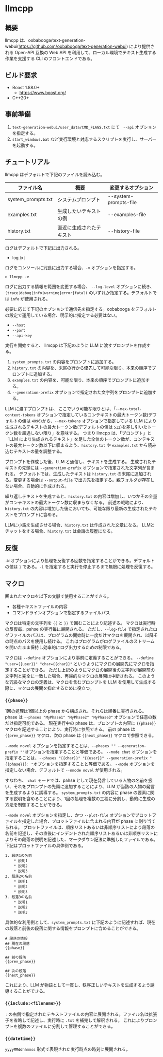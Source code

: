 # llmcpp

## 概要
llmcpp は、oobabooga/text-generation-webui(https://github.com/oobabooga/text-generation-webui) により提供される Open-API 互換の Web API を利用して、ローカル環境でテキスト生成する作業を支援する CLI のフロントエンドである。

## ビルド要求
* Boost 1.88.0+
	* https://www.boost.org/
* C++20+

## 事前準備
1. `text-generation-webui/user_data/CMD_FLAGS.txt` にて ` --api` オプションを指定する。
2. `start_windows.bat` など実行環境と対応するスクリプトを実行し、サーバーを起動する。

## チュートリアル
llmcpp はデフォルトで下記のファイルを読み込む。

| ファイル名 | 概要 | 変更するオプション |
| --- | --- | --- |
| system_prompts.txt | システムプロンプト | --system-prompts-file |
| examples.txt | 生成したいテキストの例 | --examples-file |
| history.txt | 直近に生成されたテキスト | --history-file |

ログはデフォルトで下記に出力される。

* log.txt

ログをコンソールに冗長に出力する場合、`-v` オプションを指定する。

```
> llmcpp -v
```

ログに出力する情報を範囲を変更する場合、 `--log-level` オプションに続き、`(trace|debug|info|warning|error|fatal)` のいずれか指定する。デフォルトでは `info` が使用される。

必要に応じて下記のオプションで通信先を指定する。oobabooga をデフォルトの設定で運用している場合、明示的に指定する必要はない。

* `--host`
* `--port`
* `--api-key`

実行を開始すると、 llmcpp は下記のように LLM に渡すプロンプトを作成する。

1. `system_prompts.txt` の内容をプロンプトに追加する。
2. `history.txt` の内容を、末尾の行から優先して可能な限り、本来の順序でプロンプトに追加する。
3. `examples.txt` の内容を、可能な限り、本来の順序でプロンプトに追加する。
4. `--generation-prefix` オプションで指定された文字列をプロンプトに追加する。

LLM に渡すプロンプトは、
ここでいう可能な限りとは、「`--max-total-context-tokens` オプションで指定しているコンテキストの最大トークン数(デフォルトの値は `4096`)から、`--max-tokens` オプションで指定している LLM により生成されるテキストの最大トークン数(デフォルトの値は `512`)を差し引いたトークン数を超過しない限り」を意味する。
つまり llmcpp は、「プロンプト」と「LLM により生成されるテキスト」を足した全体のトークン数が、コンテキストの最大トークン数以下に収まるよう、`history.txt` や `examples.txt` から読み込むテキストの量を調整する。

プロンプトを作成した後、LLM と通信し、テキストを生成する。
生成されたテキストの先頭には `--generation-prefix` オプションで指定された文字列が含まれる。
デフォルトでは、生成したテキストは `history.txt` の末尾に追加される。変更する場合は `--output-file` で出力先を指定する。親フォルダが存在しない場合、自動的に作成される。

繰り返しテキストを生成すると、`history.txt` の内容は増加し、いつかその全量がコンテキストの最大トークン数に収まらなくなる。
前述の戦略により、`history.txt` の内容は増加した後においても、可能な限り最新の生成されたテキストをプロンプトに含める。

LLMに小説を生成させる場合、`history.txt` は作成された文章になる。
LLMとチャットをする場合、`history.txt` は会話の履歴になる。

## 反復
`-N` オプションにより処理を反復する回数を指定することができる。デフォルトの値は `1` である。`-1` を指定すると実行を停止するまで無限に処理を反復する。


## マクロ
囲まれたマクロを以下の文脈で使用することができる。

* 各種テキストファイルの内容
* コマンドラインオプションで指定するファイルパス

マクロは特定の文字列を `{{` と `}}` で囲むことにより記述する。
マクロは実行時の反復毎、pahse の実行毎に展開される。
ただし、`--log-file` で指定されたログファイルのパスは、プログラムの開始時に一度だけマクロを展開され、以降その時点のパスを使用し続ける。
これはプログラムがログファイルのストリームを開いたまま保持し効率的にログ出力するための制限である。

マクロは `--define` オプションにより事前に定義することができる。
`--define "user={{user}}" "char={{char}}"` というようにマクロの展開先にマクロを指定することができる。
ただし上記のようにマクロの展開後の文字列が展開前の文字列と完全に一致した場合、再帰的なマクロの展開は中断される。
このような冗長なマクロの定義は、マクロを含むプロンプトを LLM を使用して生成する際に、マクロの展開を抑止するために役立つ。

### `{{phase}}`
1回の処理は1個以上の phase から構成され、それらは順番に実行される。
phase は `--phases "MyPhase1" "MyPhase2" "MyPhase3"` オプションで任意の数だけ指定可能である。 
現在実行中の phase は、プロンプトの内容に `{{phase}}` マクロを記述することにより、実行時に参照できる。
前の phase は `{{prev_phase}}` マクロ、次の phase は `{{next_phase}}` マクロで参照できる。

`--mode novel` オプションを指定することは、`--phases "" --generation-prefix ""`オプションを指定することと等価である。
`--mode chat` オプションを指定することは、`--phases "{{char}}" "{{user}}" --generation-prefix "{{phase}}}: "`オプションを指定することと等価である。
`--mode` オプションを指定しない場合、デフォルトで `--nmode novel` が使用される。

すなわち、 `chat` モードでは、pahse として現在発言している人物の名前を扱い、それをプロンプトの先頭に追加することにより、LLM が当該の人物の発言を生成するように誘導する。
`system_prompts.txt` の内容に phase の要素に関する説明を含めることにより、1回の処理を複数の工程に分割し、動的に生成の方法を制御することができる。

`--mode novel` オプションを指定し、かつ `--plot-file` オプションでプロットファイルを指定した場合、プロットファイルに含まれる内容が phase に割り当てられる。
プロットファイルは、順序リストあるいは非順序リストにより段落の名前を記述し、その直後にインデントされた順序リストあるいは非順序リストによりその段落の説明を記述した、マークダウン記法に準拠したファイルである。下記はプロットファイルの具体例である。

```
1. 段落1の名前
    * 説明1
    * 説明2
    * 説明3
2. 段落2の名前
    * 説明1
    * 説明2
    * 説明3
3. 段落3の名前
    * 説明1
    * 説明2
    * 説明3
```

具体的な利用例として、`system_prompts.txt` に下記のように記述すれば、現在の段落と前後の段落に関する情報をプロンプトに含めることができる。

```
# 段落の情報
## 現在の段落
{{phase}}

## 前の段落
{{prev_phase}}

## 次の段落
{{next_phase}}
```

これにより、LLM が物語として一貫し、秩序正しいテキストを生成するよう誘導することができる。

### `{{include:<filename>}}`
`:` の右側で指定されたテキストファイルの内容に展開される。ファイル名は拡張子を省略して記述し、実行時に `.txt` を補完して解釈される。
これによりプロンプトを複数のファイルに分割して管理することができる。

### `{{datetime}}`
`yyyyMMddhhmmss` 形式で表現された実行時点の時刻に展開される。
